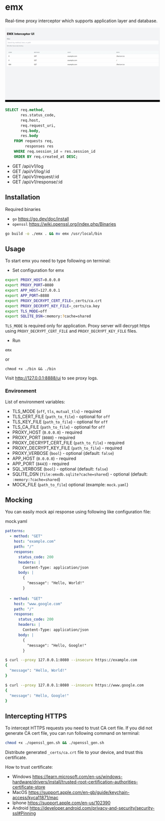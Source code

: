# emx

Real-time proxy interceptor which supports application layer and database.

![emx demo](./_img.gif)

```sql
SELECT req.method,
       res.status_code,
       req.host,
       req.request_uri,
       req.body,
       res.body
    FROM requests req,
         responses res
    WHERE req.session_id = res.session_id
    ORDER BY req.created_at DESC;
```

- GET /api/v1/log
- GET /api/v1/log/:id
- GET /api/v1/request/:id
- GET /api/v1/response/:id

## Installation

Required binaries

- `go` https://go.dev/doc/install
- `openssl` https://wiki.openssl.org/index.php/Binaries

```sh
go build -o ./emx . && mv emx /usr/local/bin
```

## Usage

To start emx you need to type following on terminal:

- Set configuration for emx

```sh
export PROXY_HOST=0.0.0.0
export PROXY_PORT=8080
export APP_HOST=127.0.0.1
export APP_PORT=8888
export PROXY_DECRYPT_CERT_FILE=_certs/ca.crt
export PROXY_DECRYPT_KEY_FILE=_certs/ca.key
export TLS_MODE=off
export SQLITE_DSN=:memory:?cache=shared
```

`TLS_MODE` is required only for application. Proxy server will decrypt https using `PROXY_DECRYPT_CERT_FILE` and `PROXY_DECRYPT_KEY_FILE` files.

- Run

```
emx
```


or 

```
chmod +x ./bin && ./bin
```

Visit http://127.0.0.1:8888/ui to see proxy logs.

### Environment

List of environment variables:

- TLS_MODE (`off`, `tls`, `mutual_tls`) - required
- TLS_CERT_FILE (`path_to_file`) - optional for `off`
- TLS_KEY_FILE (`path_to_file`) - optional for `off`
- TLS_CA_FILE (`path_to_file`) - optional for `off`
- PROXY_HOST (`0.0.0.0`) - required
- PROXY_PORT (`8080`) - required
- PROXY_DECRYPT_CERT_FILE (`path_to_file`) - required
- PROXY_DECRYPT_KEY_FILE (`path_to_file`) - required
- PROXY_VERBOSE (`bool`) - optional (default: `false`)
- APP_HOST (`0.0.0.0`) - required
- APP_PORT (`8443`) - required
- SQL_VERBOSE  (`bool`) - optional (default: `false`)
- SQLITE_DSN (`file:emxdb.sqlite?cache=shared`) - optional (default: `:memory:?cache=shared`)
- MOCK_FILE (`path_to_file`) optional (example: `mock.yaml`)

## Mocking

You can easily mock api response using following like configuration file:

mock.yaml
```yaml
patterns:
  - method: "GET"
    host: "example.com"
    path: "/"
    response:
      status_code: 200
      headers: |
        Content-Type: application/json
      body: |
        {
          "message": "Hello, World!"
        }

  - method: "GET"
    host: "www.google.com"
    path: "/"
    response:
      status_code: 200
      headers: |
        Content-Type: application/json
      body: |
        {
          "message": "Hello, Google!"
        }
```

```sh
$ curl --proxy 127.0.0.1:8080 --insecure https://example.com
{
  "message": "Hello, World!"
}
```

```sh
$ curl --proxy 127.0.0.1:8080 --insecure https://www.google.com
{
  "message": "Hello, Google!"
}
```

## Intercepting HTTPS

To intercept HTTPS requests you need to trust CA cert file. If you did not generate CA cert file, you can run following command on terminal:

```sh
chmod +x ./openssl_gen.sh && ./openssl_gen.sh
```

Distribute generated `_certs/ca.crt` file to your device, and trust this certificate.

How to trust certificate:
- Windows  https://learn.microsoft.com/en-us/windows-hardware/drivers/install/trusted-root-certification-authorities-certificate-store
- MacOS https://support.apple.com/en-gb/guide/keychain-access/kyca11871/mac
- Iphone https://support.apple.com/en-us/102390
- Android https://developer.android.com/privacy-and-security/security-ssl#Pinning

